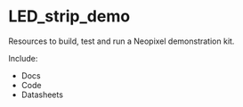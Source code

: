 # LED_strip_demo

Resources to build, test and run a Neopixel demonstration kit.

Include:
  - Docs
  - Code
  - Datasheets
